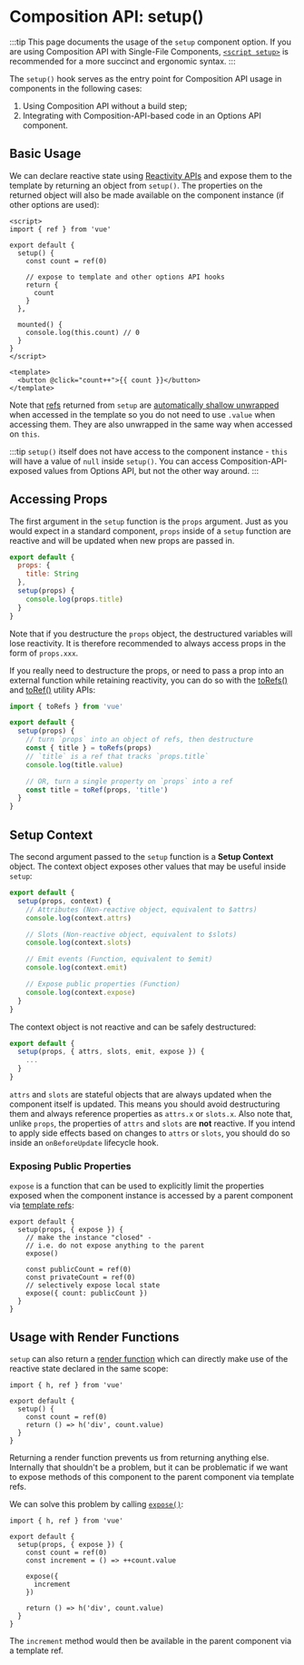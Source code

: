 # Composition API: setup()

:::tip
This page documents the usage of the `setup` component option. If you are using Composition API with Single-File Components, [`<script setup>`](/api/sfc-script-setup.html) is recommended for a more succinct and ergonomic syntax.
:::

The `setup()` hook serves as the entry point for Composition API usage in components in the following cases:

1. Using Composition API without a build step;
2. Integrating with Composition-API-based code in an Options API component.

## Basic Usage

We can declare reactive state using [Reactivity APIs](./reactivity-core.html) and expose them to the template by returning an object from `setup()`. The properties on the returned object will also be made available on the component instance (if other options are used):

```vue
<script>
import { ref } from 'vue'

export default {
  setup() {
    const count = ref(0)

    // expose to template and other options API hooks
    return {
      count
    }
  },

  mounted() {
    console.log(this.count) // 0
  }
}
</script>

<template>
  <button @click="count++">{{ count }}</button>
</template>
```

Note that [refs](/api/built-in-special-attributes.html#ref) returned from `setup` are [automatically shallow unwrapped](/guide/essentials/reactivity-fundamentals.html#ref-unwrapping-in-templates) when accessed in the template so you do not need to use `.value` when accessing them. They are also unwrapped in the same way when accessed on `this`.

:::tip
`setup()` itself does not have access to the component instance - `this` will have a value of `null` inside `setup()`. You can access Composition-API-exposed values from Options API, but not the other way around.
:::

## Accessing Props

The first argument in the `setup` function is the `props` argument. Just as you would expect in a standard component, `props` inside of a `setup` function are reactive and will be updated when new props are passed in.

```js
export default {
  props: {
    title: String
  },
  setup(props) {
    console.log(props.title)
  }
}
```

Note that if you destructure the `props` object, the destructured variables will lose reactivity. It is therefore recommended to always access props in the form of `props.xxx`.

If you really need to destructure the props, or need to pass a prop into an external function while retaining reactivity, you can do so with the [toRefs()](./reactivity-utilities.html#torefs) and [toRef()](/api/reactivity-utilities.html#toref) utility APIs:

```js
import { toRefs } from 'vue'

export default {
  setup(props) {
    // turn `props` into an object of refs, then destructure
    const { title } = toRefs(props)
    // `title` is a ref that tracks `props.title`
    console.log(title.value)

    // OR, turn a single property on `props` into a ref
    const title = toRef(props, 'title')
  }
}
```

## Setup Context

The second argument passed to the `setup` function is a **Setup Context** object. The context object exposes other values that may be useful inside `setup`:

```js
export default {
  setup(props, context) {
    // Attributes (Non-reactive object, equivalent to $attrs)
    console.log(context.attrs)

    // Slots (Non-reactive object, equivalent to $slots)
    console.log(context.slots)

    // Emit events (Function, equivalent to $emit)
    console.log(context.emit)

    // Expose public properties (Function)
    console.log(context.expose)
  }
}
```

The context object is not reactive and can be safely destructured:

```js
export default {
  setup(props, { attrs, slots, emit, expose }) {
    ...
  }
}
```

`attrs` and `slots` are stateful objects that are always updated when the component itself is updated. This means you should avoid destructuring them and always reference properties as `attrs.x` or `slots.x`. Also note that, unlike `props`, the properties of `attrs` and `slots` are **not** reactive. If you intend to apply side effects based on changes to `attrs` or `slots`, you should do so inside an `onBeforeUpdate` lifecycle hook.

### Exposing Public Properties

`expose` is a function that can be used to explicitly limit the properties exposed when the component instance is accessed by a parent component via [template refs](/guide/essentials/template-refs.html#ref-on-component):

```js{5,10}
export default {
  setup(props, { expose }) {
    // make the instance "closed" -
    // i.e. do not expose anything to the parent
    expose()

    const publicCount = ref(0)
    const privateCount = ref(0)
    // selectively expose local state
    expose({ count: publicCount })
  }
}
```

## Usage with Render Functions

`setup` can also return a [render function](/guide/extras/render-function.html) which can directly make use of the reactive state declared in the same scope:

```js{6}
import { h, ref } from 'vue'

export default {
  setup() {
    const count = ref(0)
    return () => h('div', count.value)
  }
}
```

Returning a render function prevents us from returning anything else. Internally that shouldn't be a problem, but it can be problematic if we want to expose methods of this component to the parent component via template refs.

We can solve this problem by calling [`expose()`](#exposing-public-properties):

```js{8-10}
import { h, ref } from 'vue'

export default {
  setup(props, { expose }) {
    const count = ref(0)
    const increment = () => ++count.value

    expose({
      increment
    })

    return () => h('div', count.value)
  }
}
```

The `increment` method would then be available in the parent component via a template ref.
